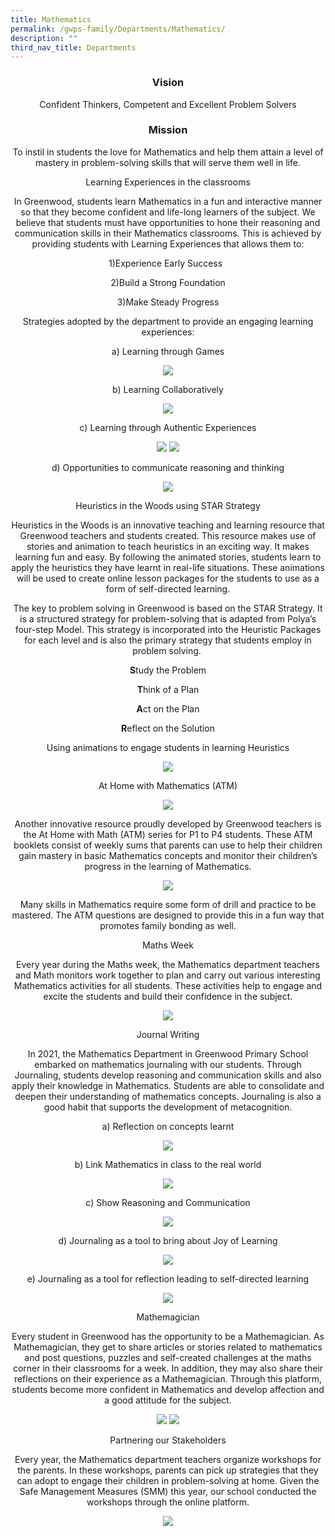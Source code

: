 ```yaml
---
title: Mathematics
permalink: /gwps-family/Departments/Mathematics/
description: ""
third_nav_title: Departments
---
```

### <CENTER>Vision

<CENTER>Confident Thinkers, Competent and Excellent Problem Solvers

### <CENTER>Mission

To instil in students the love for Mathematics and help them attain a level of mastery in problem-solving skills that will serve them well in life.

Learning Experiences in the classrooms  

In Greenwood, students learn Mathematics in a fun and interactive manner so that they become confident and life-long learners of the subject. We believe that students must have opportunities to hone their reasoning and communication skills in their Mathematics classrooms. This is achieved by providing students with Learning Experiences that allows them to:  

1)Experience Early Success  

2)Build a Strong Foundation

3)Make Steady Progress

Strategies adopted by the department to provide an engaging learning experiences:
  
<center>a) Learning through Games</center>

![](/images/M1.png)
		 
<center>b) Learning Collaboratively </center>

![](/images/M2.png)
		 
<center>c) Learning through Authentic Experiences </center>

![](/images/M4.png)
![](/images/M5.png)
		 
<center>d) Opportunities to communicate reasoning and thinking</center>

![](/images/m6.png)


<center>Heuristics in the Woods using STAR Strategy</center>

Heuristics in the Woods is an innovative teaching and learning resource that Greenwood teachers and students created. This resource makes use of stories and animation to teach heuristics in an exciting way. It makes learning fun and easy. By following the animated stories, students learn to apply the heuristics they have learnt in real-life situations. These animations will be used to create online lesson packages for the students to use as a form of self-directed learning.

The key to problem solving in Greenwood is based on the STAR Strategy. It is a structured strategy for problem-solving that is adapted from Polya’s four-step Model. This strategy is incorporated into the Heuristic Packages for each level and is also the primary strategy that students employ in problem solving. 

  

**S**tudy the Problem

**T**hink of a Plan

**A**ct on the Plan

**R**eflect on the Solution

<center>Using animations to engage students in learning Heuristics</center>

![](/images/math14.jpg)

<center>At Home with Mathematics (ATM)</center>

![](/images/math15.jpeg)

Another innovative resource proudly developed by Greenwood teachers is the At Home with Math (ATM) series for P1 to P4 students. These ATM booklets consist of weekly sums that parents can use to help their children gain mastery in basic Mathematics concepts and monitor their children’s progress in the learning of Mathematics.

![](/images/m7.png)	
	
<center>Many skills in Mathematics require some form of drill and practice to be mastered. The ATM questions are designed to provide this in a fun way that promotes family bonding as well.</center>

Maths Week

Every year during the Maths week, the Mathematics department teachers and Math monitors work together to plan and carry out various interesting Mathematics activities for all students. These activities help to engage and excite the students and build their confidence in the subject.

![](/images/m8.png)	
	
		 
Journal Writing  
 

In 2021, the Mathematics Department in Greenwood Primary School embarked on mathematics journaling with our students. Through Journaling, students develop reasoning and communication skills and also apply their knowledge in Mathematics. Students are able to consolidate and deepen their understanding of mathematics concepts. Journaling is also a good habit that supports the development of metacognition.

<center>a) Reflection on concepts learnt</center>

![](/images/math20.gif)

<center>b) Link Mathematics in class to the real world</center>

![](/images/m9.png)	
	

<center>c) Show Reasoning and Communication</center>

![](/images/math21.png)

<center>d) Journaling as a tool to bring about Joy of Learning</center>

![](/images/math22.png)

<center>e) Journaling as a tool for reflection leading to self-directed learning </center>

![](/images/math23.png)

Mathemagician

Every student in Greenwood has the opportunity to be a Mathemagician. As Mathemagician, they get to share articles or stories related to mathematics and post questions, puzzles and self-created challenges at the maths corner in their classrooms for a week. In addition, they may also share their reflections on their experience as a Mathemagician. Through this platform, students become more confident in Mathematics and develop affection and a good attitude for the subject.

![](/images/math24.png)
![](/images/math25.png)

Partnering our Stakeholders  

Every year, the Mathematics department teachers organize workshops for the parents. In these workshops, parents can pick up strategies that they can adopt to engage their children in problem-solving at home. Given the Safe Management Measures (SMM) this year, our school conducted the workshops through the online platform.

![](/images/math26.png)